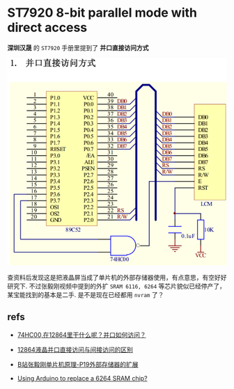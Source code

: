 # ST7920 8-bit parallel mode with direct access

**深圳汉晟** 的 `ST7920` 手册里提到了 **并口直接访问方式**

![接线图](img/image.png)

查资料后发现这是把液晶屏当成了单片机的外部存储器使用，有点意思，有空好好研究下. 不过张毅刚视频中提到的外扩 `SRAM 6116, 6264` 等芯片貌似已经停产了，某宝能找到的基本是二手. 是不是现在已经都用 `nvram` 了？

## refs

- [74HC00,在12864里干什么呢？并口如何访问？](http://bbs.eeworld.com.cn/thread-309208-1-1.html)

- [12864液晶并口直接访问与间接访问的区别](http://bbs.eeworld.com.cn/thread-340039-1-1.html#pid1342500)

- [B站张毅刚单片机原理-P19外部存储器的扩展](https://www.bilibili.com/video/BV1KN411o7gV?p=19)

- [Using Arduino to replace a 6264 SRAM chip?](https://forum.arduino.cc/t/using-arduino-to-replace-a-6264-sram-chip/195299)


